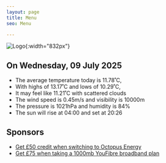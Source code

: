 ```yaml
---
layout: page
title: Menu
seo: Menu

---
```


![Logo](/images/logo.jpg){:width="832px"}

<!-- weather_marker starts -->
## On Wednesday, 09 July 2025

- The average temperature today is 11.78˚C,
- With highs of 13.17˚C and lows of 10.29˚C,
- It may feel like 11.21˚C with scattered clouds
- The wind speed is 0.45m/s and visibility is 10000m
- The pressure is 1021hPa and humidity is 84%
- The sun will rise at 04:00 and set at 20:26

<!-- weather_marker ends -->

## Sponsors

- [Get £50 credit when switching to Octopus Energy](https://bit.ly/3oD1nnS)
- [Get £75 when taking a 1000mb YouFibre broadband plan](https://aklam.io/91zWhU?)
